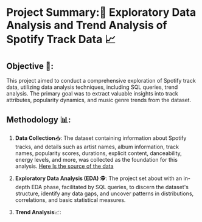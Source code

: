# Project Summary:🎵 Exploratory Data Analysis and Trend Analysis of Spotify Track Data 📈

## Objective 🎯:

This project aimed to conduct a comprehensive exploration of Spotify track data, utilizing data analysis techniques, including SQL queries, trend analysis.
The primary goal was to extract valuable insights into track attributes, popularity dynamics, and music genre trends from the dataset.

## Methodology 📊:

1. **Data Collection**📥: The dataset containing information about Spotify tracks, and details such as artist names, album information, track names,
   popularity scores, durations, explicit content, danceability, energy levels, and more,
   was collected as the foundation for this analysis. [Here Is the source of the data ](https://www.kaggle.com/datasets/maharshipandya/-spotify-tracks-dataset)

2. **Exploratory Data Analysis (EDA)** 🕵️: The project set about with an in-depth EDA phase, facilitated by SQL queries, to discern the dataset's structure, identify any
   data gaps, and uncover patterns in distributions, correlations, and basic statistical measures.

3. **Trend Analysis**📈: 
